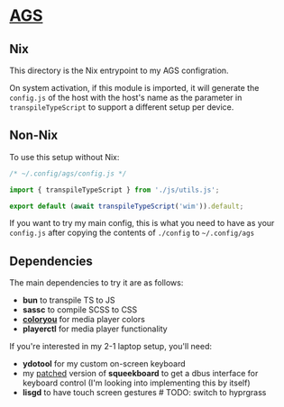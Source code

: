 # [AGS](https://github.com/Aylur/ags)

## Nix

This directory is the Nix entrypoint to my AGS configration.

On system activation, if this module is imported, it will
generate the `config.js` of the host with the host's name
as the parameter in `transpileTypeScript` to support a different
setup per device.

## Non-Nix

To use this setup without Nix:

```js
/* ~/.config/ags/config.js */

import { transpileTypeScript } from './js/utils.js';

export default (await transpileTypeScript('wim')).default;
```

If you want to try my main config, this is what you need to have
as your `config.js` after copying the contents of `./config` to
`~/.config/ags`

## Dependencies

The main dependencies to try it are as follows:

- **bun** to transpile TS to JS
- **sassc** to compile SCSS to CSS
- **[coloryou](https://git.nelim.org/matt1432/nixos-configs/src/branch/master/common/pkgs/coloryou)** for media player colors
- **playerctl** for media player functionality

If you're interested in my 2-1 laptop setup, you'll need:

- **ydotool** for my custom on-screen keyboard
- my [patched](https://git.nelim.org/matt1432/nixos-configs/src/branch/master/common/overlays/squeekboard/remove-panel.patch)
version of **squeekboard** to get a dbus interface for keyboard
control (I'm looking into implementing this by itself)
- **lisgd** to have touch screen gestures # TODO: switch to hyprgrass
